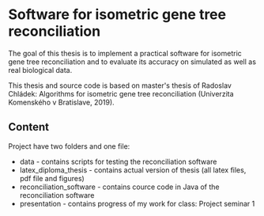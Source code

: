 # Software for isometric gene tree reconciliation 
The goal of this thesis is to implement a practical software for isometric gene tree reconciliation and to evaluate its accuracy on simulated as well as real biological data.

This thesis and source code is based on master's thesis of Radoslav Chládek: Algorithms for isometric gene tree reconciliation (Univerzita Komenského v Bratislave, 2019). 

## Content
Project have two folders and one file:
* data - contains scripts for testing the reconciliation software
* latex_diploma_thesis - contains actual version of thesis (all latex files, pdf file and figures)
* reconciliation_software - contains cource code in Java of the reconciliation software
* presentation - contains progress of my work for class: Project seminar 1
